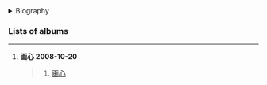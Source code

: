<details>
<summary>Biography</summary>

![张靓颖](https://thumbsnap.com/i/2sziKCXY.png)

?> Zhang Liangying (Jane Zhang), born on October 11, 1984 in Chengdu, Sichuan Province, is a Chinese pop singer and songwriter. In 2004, she won the national championship of Warner Records' "Shining Star College Singer Audition". 2005, she participated in Hunan TV's "Super Girl 2005" and made her debut. 2006, she released her debut album "The One", for which she won the 6th China Golden Record Award in the Popular category. 2007, she became the second Chinese mainland singer to hold a concert in the United States after Cui Jian. In 2008, she attended the state banquet held by the Japanese government for the Chinese President's state visit to Japan and sang the song "Impression of West Lake Rain". 2009, she appeared on the CBS interview show "The Oprah Winfrey Show" as a representative of Asian talent show. 2010, she appeared at the 52nd Grammy Awards and became the first Chinese singer to appear at the Grammy Awards. In 2011, he won the Best Asian Artist Award at the MAMA Awards, and in the same year, his album "Change" was certified "Double Platinum" by the International Federation of the Phonographic Industry (IFPI). In 2014, she was a jury member of the 38th Montreal International Film Festival, and in 2015, she performed the global theme song "Fighting Shadows" from the American movie "Terminator: Genisys". 2016, she released her first English single "Dust My Shoulders Off", which was broadcasted on the four major American television networks CBS, ABC, NBC and FOX. In 2017, she appeared at the 59th Grammy Awards and Billboard Music Awards, and was invited to perform at the Victoria's Secret Fashion Show. in March 2018, her English single "808" accumulated eight weeks on the Billboard Hot Dance/Electronic Songs chart, with an all-time high of #23. in 2019, she released her English album "Past Progressive", and collaborated with the U.S. NTA to launch a solo micro-variety show, "The Journey of Love and Joy".

</details>


### Lists of albums
---

1. **画心 2008-10-20**
    > 1. [画心](https://e1.pcloud.link/publink/show?code=XZcRn4ZBGrWqapQEnjvvCeaik8YqQ76RzOV)


